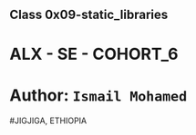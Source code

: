 ## Class 0x09-static_libraries
# ALX - SE - COHORT_6
# Author: ``` Ismail Mohamed ```
#JIGJIGA, ETHIOPIA
